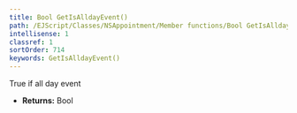 ```yaml
---
title: Bool GetIsAlldayEvent()
path: /EJScript/Classes/NSAppointment/Member functions/Bool GetIsAlldayEvent()
intellisense: 1
classref: 1
sortOrder: 714
keywords: GetIsAlldayEvent()
---
```



True if all day event



* **Returns:** Bool


